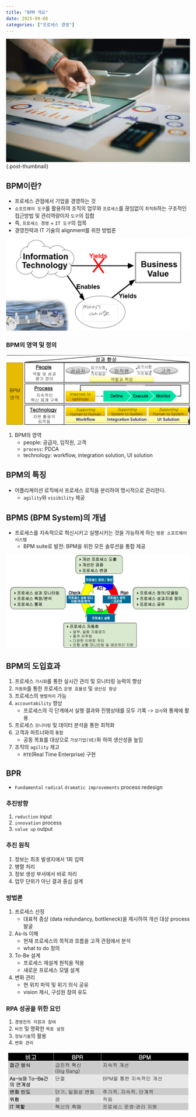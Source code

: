 ```yaml
---
title: "BPM 개요"
date: 2025-09-08
categories: ["프로세스 경영"]
---
```


![](/img/stat-thumb.jpg){.post-thumbnail}

## BPM이란?

- 프로세스 관점에서 기업을 경영하는 것
- `소프트웨어 도구`를 활용하여 조직의 업무와 `프로세스`를 끊임없이 `최적화`하는 구조적인 접근방법 및 관리역량이자 `도구`의 집합
- 즉, `프로세스 경영` + `IT 도구`의 접목
- 경영전략과 IT 기술의 alignment를 위한 방법론

![IT의 영향](img/2025-09-27-21-15-47.png)

### BPM의 영역 및 정의

![](img/2025-09-27-21-16-59.png)

1. BPM의 영역
    - people: 공급자, 임직원, 고객
    - `process`: PDCA
    - technology: workflow, integration solution, UI solution

## BPM의 특징

- 어플리케이션 로직에서 프로세스 로직을 분리하여 명시적으로 관리한다.
    - `agility`와 `visibility` 제공

## BPMS (BPM System)의 개념

- 프로세스를 지속적으로 혁신시키고 실행시키는 것을 가능하게 하는 `범용 소프트웨어 시스템`
    - BPM suite로 발전: BPM을 위한 모든 솔루션을 통합 제공

![BPMS Life Cycle](img/2025-09-27-21-19-19.png)

## BPM의 도입효과

1. 프로세스 `가시화`를 통한 실시간 관리 및 모니터링 능력의 향상
1. `자동화`를 통한 프로세스 `운영 효율성` 및 `생산성 향상`
1. 프로세스의 `병렬처리` 가능
1. `accountability` 향상
    - 프로세스의 각 단계에서 실행 결과와 진행상태를 모두 기록 -> `감사`와 통제에 활용
1. 프로세스 `모니터링` 및 데이터 분석을 통한 최적화
1. 고객과 파트너와의 `통합`
    - 공동 목표를 대상으로 `가상기업(VE)`화 하여 생산성을 높임
1. 조직의 `agility` 제고
    - `RTE`(Real Time Enterprise) 구현

## BPR

- `Fundamental` `radical` `dramatic improvements` process redesign

### 추진방향

1. `reduction` input
1. `innovation` process
1. `value up` output

### 추진 원칙

1. 정보는 최초 발생지에서 1회 입력
1. 병렬 처리
1. 정보 생성 부서에서 바로 처리
1. 업무 단위가 아닌 결과 중심 설계

### 방법론

1. 프로세스 선정
    - 대표적 증상 (data redundancy, bottleneck)을 제시하여 개선 대상 process 발굴
1. As-Is 이해
    - 현재 프로세스의 목적과 흐름을 고객 관점에서 분석
    - what to do 정의
1. To-Be 설계
    - 프로세스 재설계 원칙을 적용
    - 새로운 프로세스 모델 설계
1. 변화 관리
    - 현 위치 파악 및 위기 의식 공유
    - vision 제시, 구성원 참여 유도

### RPA 성공을 위한 요인

1. `경영진의 지원과 참여`
1. `비전` 및 명확한 `목표 설정`
1. `정보기술`의 활용
1. `변화 관리`

![BPR vs BPM](img/2025-09-27-21-23-48.png)
